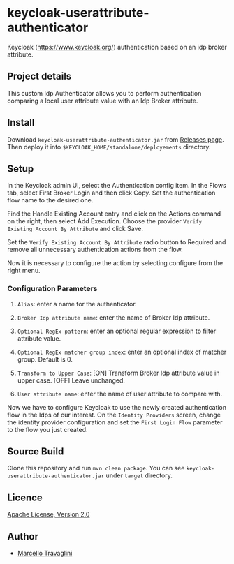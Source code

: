 # keycloak-userattribute-authenticator

Keycloak (https://www.keycloak.org/) authentication based on an idp broker attribute.

## Project details

This custom Idp Authenticator allows you to perform authentication comparing a local user attribute value with an Idp Broker attribute.

## Install

Download `keycloak-userattribute-authenticator.jar` from [Releases page](https://github.com/marcello-travaglini/keycloak-userattribute-authenticator/releases).
Then deploy it into `$KEYCLOAK_HOME/standalone/deployements` directory.

## Setup

In the Keycloak admin UI, select the Authentication config item. In the Flows tab, select First Broker Login and then click Copy. Set the authentication flow name to the desired one.

Find the Handle Existing Account entry and click on the Actions command on the right, then select Add Execution. Choose the provider `Verify Existing Account By Attribute` and click Save.

Set the `Verify Existing Account By Attribute` radio button to Required and remove all unnecessary authentication actions from the flow.

Now it is necessary to configure the action by selecting configure from the right menu.

### Configuration Parameters 

1. `Alias`: enter a name for the authenticator. 

2. `Broker Idp attribute name`: enter the name of Broker Idp attribute.

3. `Optional RegEx pattern`: enter an optional regular expression to filter attribute value.

4. `Optional RegEx matcher group index`: enter an optional index of matcher group. Default is 0.

5. `Transform to Upper Case`:  [ON] Transform Broker Idp attribute value in upper case. [OFF] Leave unchanged.

6. `User attribute name`: enter the name of user attribute to compare with.

Now we have to configure Keycloak to use the newly created authentication flow in the Idps of our interest. On the `Identity Providers` screen, change the identity provider configuration and set the `First Login Flow` parameter to the flow you just created.

## Source Build

Clone this repository and run `mvn clean package`.
You can see `keycloak-userattribute-authenticator.jar` under `target` directory.

## Licence

[Apache License, Version 2.0](https://www.apache.org/licenses/LICENSE-2.0)

## Author

- [Marcello Travaglini](https://github.com/marcello-travaglini)
